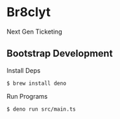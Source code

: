 # Br8clyt

Next Gen Ticketing

## Bootstrap Development

Install Deps
```shell
$ brew install deno
```

Run Programs
```shell
$ deno run src/main.ts
``` 
